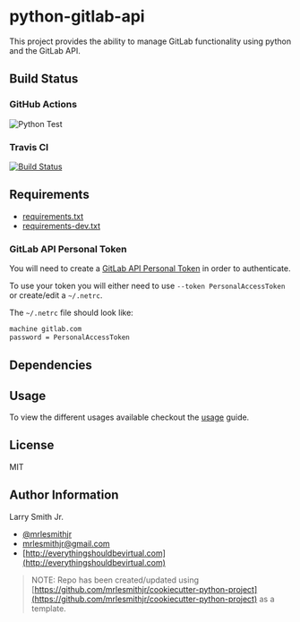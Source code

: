 # python-gitlab-api

This project provides the ability to manage GitLab functionality using python
and the GitLab API.

## Build Status

### GitHub Actions

![Python Test](https://github.com/mrlesmithjr/python-gitlab-api/workflows/Python%20Test/badge.svg)

### Travis CI

[![Build Status](https://travis-ci.org/mrlesmithjr/python-gitlab-api.svg?branch=master)](https://travis-ci.org/mrlesmithjr/python-gitlab-api)

## Requirements

- [requirements.txt](requirements.txt)
- [requirements-dev.txt](requirements-dev.txt)

### GitLab API Personal Token

You will need to create a [GitLab API Personal Token](https://docs.gitlab.com/ee/user/profile/personal_access_tokens.html) in order to authenticate.

To use your token you will either need to use `--token PersonalAccessToken` or
create/edit a `~/.netrc`.

The `~/.netrc` file should look like:

```bash
machine gitlab.com
password = PersonalAccessToken
```

## Dependencies

## Usage

To view the different usages available checkout the [usage](USAGE.md) guide.

## License

MIT

## Author Information

Larry Smith Jr.

- [@mrlesmithjr](https://twitter.com/mrlesmithjr)
- [mrlesmithjr@gmail.com](mailto:mrlesmithjr@gmail.com)
- [http://everythingshouldbevirtual.com](http://everythingshouldbevirtual.com)

> NOTE: Repo has been created/updated using [https://github.com/mrlesmithjr/cookiecutter-python-project](https://github.com/mrlesmithjr/cookiecutter-python-project) as a template.
